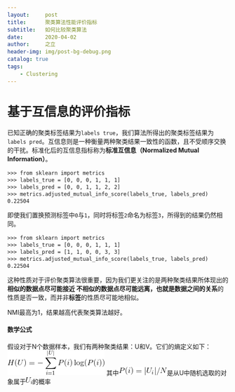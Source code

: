 ```yaml
---
layout:     post
title:      聚类算法性能评价指标
subtitle:   如何比较聚类算法
date:       2020-04-02
author:     之立
header-img: img/post-bg-debug.png
catalog: true
tags:
    - Clustering
---
```


# 基于互信息的评价指标
已知正确的聚类标签结果为`labels true`，我们算法所得出的聚类标签结果为`labels pred`。互信息则是一种衡量两种聚类结果一致性的函数，且不受顺序交换的干扰。标准化后的互信息指标称为**标准互信息（Normalized Mutual Information）**。

	>>> from sklearn import metrics
	>>> labels_true = [0, 0, 0, 1, 1, 1]
	>>> labels_pred = [0, 0, 1, 1, 2, 2]
	>>> metrics.adjusted_mutual_info_score(labels_true, labels_pred)
	0.22504

即使我们置换预测标签中`0`与`1`，同时将标签`2`命名为标签`3`，所得到的结果仍然相同。

	>>> from sklearn import metrics
	>>> labels_true = [0, 0, 0, 1, 1, 1]
	>>> labels_pred = [1, 1, 0, 0, 3, 3]
	>>> metrics.adjusted_mutual_info_score(labels_true, labels_pred)
	0.22504

这种性质对于评价聚类算法很重要，因为我们更关注的是两种聚类结果所体现出的**相似的数据点尽可能接近 不相似的数据点尽可能远离，也就是数据之间的关系**的性质是否一致，而并非**标签**的性质尽可能地相似。

NMI最高为1，结果越高代表聚类算法越好。

#### 数学公式

假设对于N个数据样本，我们有两种聚类结果：U和V。它们的熵定义如下：
![1](/img/CodeCogsEqn1.gif)
其中![2](/img/CodeCogsEqn2.gif)是从U中随机选取的对象属于<img src="/img/CodeCogsEqn3.gif" alt="">的概率